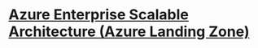 # [Azure Enterprise Scalable Architecture (Azure Landing Zone)](https://learn.microsoft.com/en-us/azure/cloud-adoption-framework/ready/landing-zone/)
